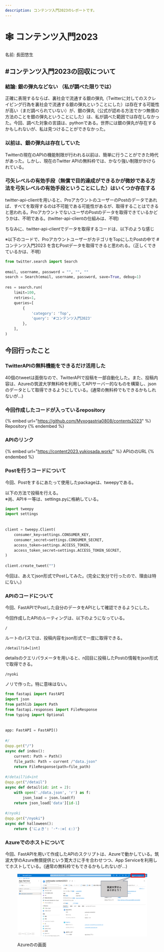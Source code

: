 ```yaml
---
description: コンテンツ入門2023のレポートです。
---
```


# 🕸 コンテンツ入門2023

名前: 長田悠生

## #コンテンツ入門2023の回収について

### 結論: 銀の弾丸などない （私が調べた限りでは）

正確に表現するならば、裏社会で流通する銀の弾丸（Twitterに対してのスクレイピング行為を裏社会で流通する銀の弾丸ということにした）は存在する可能性が高い（まだ調べられていない）が、銀の弾丸（公式が認める方法でかつ無償の方法のことを銀の弾丸ということにした）は、私が調べた範囲では存在しなかった。今回、調べた対象の言語は、pythonである。世界には銀の弾丸が存在するかもしれないが、私は見つけることができなかった。

### 以前は、銀の弾丸は存在していた

Twitterの現在のAPIの機能制限が行われる以前は、簡単に行うことができた時代があった。しかし、現在のTwitter APIの無料枠では、かなり強い制限がかけられている。

### 弓矢レベルの有効手段（無償で目的達成ができるかが微妙である方法を弓矢レベルの有効手段ということにした）はいくつか存在する

twitter-api-clientを用いると、ProアカウントのユーザーのPostのデータであれば、すべてを取得するのは不可能である可能性があるが、取得することはできると思われる。ProアカウントでないユーザのPostのデータを取得できているかどうかは、不明である。(twitter-api-clientの仕組みは、不明)

ちなみに、twitter-api-clientでデータを取得するコードは、以下のような感じ

※以下のコードで、ProアカウントユーザーがカテゴリをTopにしたPostの中で #コンテンツ入門2023 を含むPostデータを取得できると思われる。（正しくできているかは、不明）

```python
from twitter.search import Search

email, username, password = "", "", ""
search = Search(email, username, password, save=True, debug=1)

res = search.run(
    limit=100,
    retries=1,
    queries=[
        {
            'category': 'Top',
            'query': '#コンテンツ入門2023'
        },
    ],
)

```

## 今回行ったこと

### TwitterAPIの無料機能をできるだけ活用した

40個のtweetは面倒なので、TwitterAPIで投稿を一部自動化した。また、投稿内容は、Azureの筑波大学無料枠を利用してAPIサーバー的なものを構築し、jsonのデータとして取得できるようにしている。(通常の無料枠でもできるかもしれないが...)

### 今回作成したコードが入っているrepository

{% embed url="https://github.com/Myxogastria0808/contents2023" %}
Repository
{% endembed %}

### APIのリンク

{% embed url="https://content2023.yukiosada.work/" %}
APIののURL
{% endembed %}

### Postを行うコードについて

今回、Postをするにあたって使用したpackageは、tweepyである。

以下の方法で投稿を行える。\
※尚、APIキー等は、settings.pyに格納している。

```python
import tweepy
import settings


client = tweepy.Client(
    consumer_key=settings.CONSUMER_KEY,
    consumer_secret=settings.CONSUMER_SECRET,
    access_token=settings.ACCESS_TOKEN,
    access_token_secret=settings.ACCESS_TOKEN_SECRET,
)

client.create_tweet("")
```

今回は、あえてjson形式でPostしてみた。(完全に気分で行ったので、理由は特にない。)

### APIのコードについて

今回、FastAPIでPostした自分のデータをAPIとして確認できるようにした。

今回作成したAPIのルーティングは、以下のようになっている。

`/`&#x20;

ルートのパスでは、投稿内容をjson形式で一度に取得できる。

`/detail?id=[int]`

detailsのクエリパラメータを用いると、n回目に投稿したPostの情報をjson形式で取得できる。

`/nyoki`

ノリで作った。特に意味はない。

```python
from fastapi import FastAPI
import json
from pathlib import Path
from fastapi.responses import FileResponse
from typing import Optional


app: FastAPI = FastAPI()

#/
@app.get("/")
async def index():
    current: Path = Path()
    file_path: Path = current /"data.json"
    return FileResponse(path=file_path)

#/detail?id=int
@app.get("/detail")
async def detail(id: int = 2):
    with open('./data.json', 'r') as f:
        json_load = json.load(f)
    return json_load['data'][id-1]

#/nyoki
@app.get("/nyoki")
async def halloween():
    return {'にょき': '·*·:≡( ε:)'}
```

### Azureでのホストについて

今回、FastAPIを用いて作成したAPIのスクリプトは、Azureで動かしている。筑波大学のAzure無償提供という寛大さに手を合わせつつ、App Serviceを利用してホストしている。(通常の無料枠でもできるかもしれないが...)

<figure><img src=".gitbook/assets/画像1.png" alt=""><figcaption><p>Azureのの画面</p></figcaption></figure>
